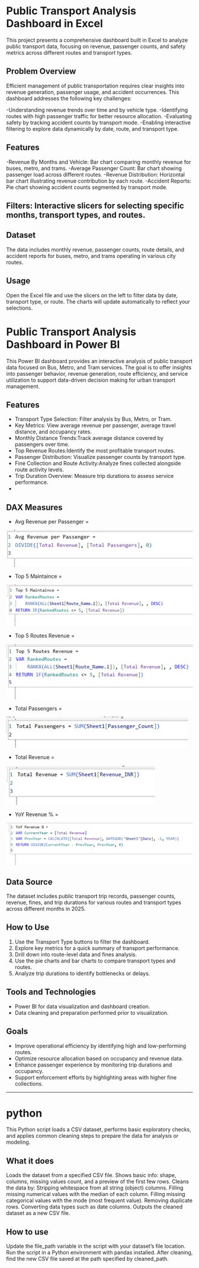 
# Public Transport Analysis Dashboard in Excel

This project presents a comprehensive dashboard built in Excel to analyze public transport data, focusing on revenue, passenger counts, and safety metrics across different routes and transport types.

## Problem Overview
Efficient management of public transportation requires clear insights into revenue generation, passenger usage, and accident occurrences. This dashboard addresses the following key challenges:

-Understanding revenue trends over time and by vehicle type.
-Identifying routes with high passenger traffic for better resource allocation.
-Evaluating safety by tracking accident counts by transport mode.
-Enabling interactive filtering to explore data dynamically by date, route, and transport type.

## Features
-Revenue By Months and Vehicle: Bar chart comparing monthly revenue for buses, metro, and trams.
-Average Passenger Count: Bar chart showing passenger load across different routes.
-Revenue Distribution: Horizontal bar chart illustrating revenue contribution by each route.
-Accident Reports: Pie chart showing accident counts segmented by transport mode.

## Filters: Interactive slicers for selecting specific months, transport types, and routes.

## Dataset
The data includes monthly revenue, passenger counts, route details, and accident reports for buses, metro, and trams operating in various city routes.

## Usage
Open the Excel file and use the slicers on the left to filter data by date, transport type, or route. The charts will update automatically to reflect your selections.

# Public Transport Analysis Dashboard in Power BI

This Power BI dashboard provides an interactive analysis of public transport data focused on Bus, Metro, and Tram services. The goal is to offer insights into passenger behavior, revenue generation, route efficiency, and service utilization to support data-driven decision making for urban transport management.

 ## Features

- Transport Type Selection: Filter analysis by Bus, Metro, or Tram.
- Key Metrics: View average revenue per passenger, average travel distance, and occupancy rates.
- Monthly Distance Trends:Track average distance covered by passengers over time.
- Top Revenue Routes:Identify the most profitable transport routes.
- Passenger Distribution: Visualize passenger counts by transport type.
- Fine Collection and Route Activity:Analyze fines collected alongside route activity levels.
- Trip Duration Overview: Measure trip durations to assess service performance.
- 
## DAX Measures
- Avg Revenue per Passenger =
 
 ![image_alt](https://github.com/Aishwarya-HN/Public-Transport-Analysis-/blob/1a566cf34d7be41c89e6301db2724990e8a22f80/Screenshot%202025-08-11%20103728.png)

- Top 5 Maintaince =
  
 ![image_alt](https://github.com/Aishwarya-HN/Public-Transport-Analysis-/blob/f2a79b0c77aefd5b0ebfea32a986b9e9c9b1914f/Screenshot%202025-08-11%20103753.png)

- Top 5 Routes Revenue =
  
![image_alt]( https://github.com/Aishwarya-HN/Public-Transport-Analysis-/blob/f2a79b0c77aefd5b0ebfea32a986b9e9c9b1914f/Screenshot%202025-08-11%20103804.png)

- Total Passengers =
  
 ![image_alt](https://github.com/Aishwarya-HN/Public-Transport-Analysis-/blob/f2a79b0c77aefd5b0ebfea32a986b9e9c9b1914f/Screenshot%202025-08-11%20103829.png)

- Total Revenue =
  
 ![image_alt](https://github.com/Aishwarya-HN/Public-Transport-Analysis-/blob/f2a79b0c77aefd5b0ebfea32a986b9e9c9b1914f/Screenshot%202025-08-11%20103838.png)

- YoY Revenue % =
  
![image_alt]( https://github.com/Aishwarya-HN/Public-Transport-Analysis-/blob/f2a79b0c77aefd5b0ebfea32a986b9e9c9b1914f/Screenshot%202025-08-11%20103856.png)

## Data Source

The dataset includes public transport trip records, passenger counts, revenue, fines, and trip durations for various routes and transport types across different months in 2025.

## How to Use

1. Use the Transport Type buttons to filter the dashboard.
2. Explore key metrics for a quick summary of transport performance.
3. Drill down into route-level data and fines analysis.
4. Use the pie charts and bar charts to compare transport types and routes.
5. Analyze trip durations to identify bottlenecks or delays.

## Tools and Technologies

- Power BI for data visualization and dashboard creation.
- Data cleaning and preparation performed prior to visualization.

## Goals

- Improve operational efficiency by identifying high and low-performing routes.
- Optimize resource allocation based on occupancy and revenue data.
- Enhance passenger experience by monitoring trip durations and occupancy.
- Support enforcement efforts by highlighting areas with higher fine collections.

---

# python
This Python script loads a CSV dataset, performs basic exploratory checks, and applies common cleaning steps to prepare the data for analysis or modeling.

## What it does
Loads the dataset from a specified CSV file.
Shows basic info: shape, columns, missing values count, and a preview of the first few rows.
Cleans the data by:
Stripping whitespace from all string (object) columns.
Filling missing numerical values with the median of each column.
Filling missing categorical values with the mode (most frequent value).
Removing duplicate rows.
Converting data types such as date columns.
Outputs the cleaned dataset as a new CSV file.

## How to use
Update the file_path variable in the script with your dataset’s file location.
Run the script in a Python environment with pandas installed.
After cleaning, find the new CSV file saved at the path specified by cleaned_path.




